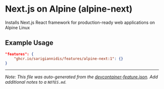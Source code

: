 
# Next.js on Alpine (alpine-next)

Installs Next.js React framework for production-ready web applications on Alpine Linux

## Example Usage

```json
"features": {
    "ghcr.io/sarigiannidis/features/alpine-next:1": {}
}
```





---

_Note: This file was auto-generated from the [devcontainer-feature.json](https://github.com/sarigiannidis/features/blob/main/src/alpine-next/devcontainer-feature.json).  Add additional notes to a `NOTES.md`._
